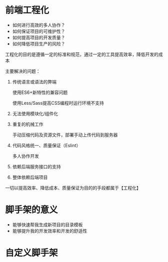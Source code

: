 # 前端工程化

- 如何进行高效的多人协作？
- 如何保证项目的可维护性？
- 如何提高项目的开发质量？
- 如何降低项目生产的风险？

工程化的目的是遵循一定的标准和规范，通过一定的工具提高效率，降低开发的成本

主要解决的问题：

1. 传统语言或语法的弊端

   使用ES6+新特性的兼容问题

   使用Less/Sass提高CSS编程时运行环境不支持

2. 无法使用模块化/组件化

3. 重复的机械工作

   手动压缩代码及资源文件，部署手动上传代码到服务器

4. 代码风格统一、质量保证（Eslint）

   多人协作开发

5. 依赖后端服务接口的支持

6. 整体依赖后端项目

一切以提高效率、降低成本、质量保证为目的的手段都属于【工程化】

# 脚手架的意义

- 能够快速帮我生成新项目的目录模板
- 能够提升我的开发效率和开发的舒适性

# 自定义脚手架

